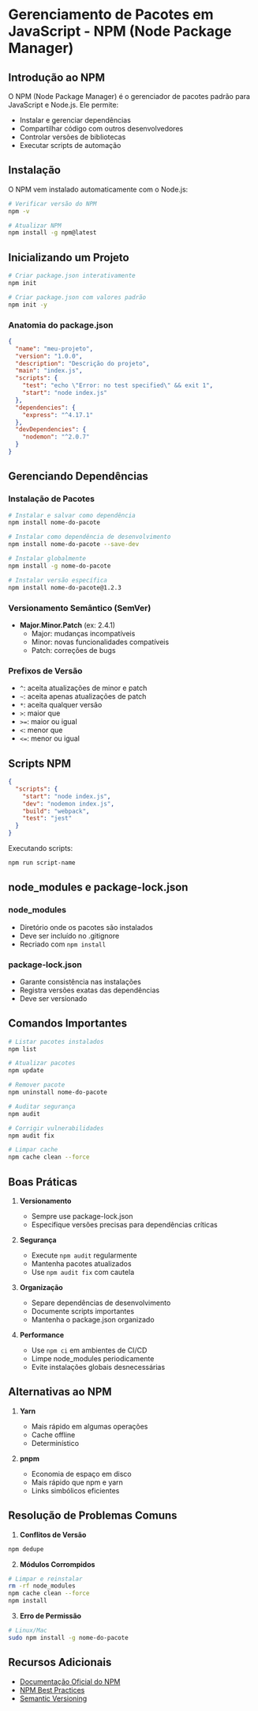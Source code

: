 # Gerenciamento de Pacotes em JavaScript - NPM (Node Package Manager)

## Introdução ao NPM

O NPM (Node Package Manager) é o gerenciador de pacotes padrão para JavaScript e Node.js. Ele permite:

- Instalar e gerenciar dependências
- Compartilhar código com outros desenvolvedores
- Controlar versões de bibliotecas
- Executar scripts de automação

## Instalação

O NPM vem instalado automaticamente com o Node.js:

```bash
# Verificar versão do NPM
npm -v

# Atualizar NPM
npm install -g npm@latest
```

## Inicializando um Projeto

```bash
# Criar package.json interativamente
npm init

# Criar package.json com valores padrão
npm init -y
```

### Anatomia do package.json

```json
{
  "name": "meu-projeto",
  "version": "1.0.0",
  "description": "Descrição do projeto",
  "main": "index.js",
  "scripts": {
    "test": "echo \"Error: no test specified\" && exit 1",
    "start": "node index.js"
  },
  "dependencies": {
    "express": "^4.17.1"
  },
  "devDependencies": {
    "nodemon": "^2.0.7"
  }
}
```

## Gerenciando Dependências

### Instalação de Pacotes

```bash
# Instalar e salvar como dependência
npm install nome-do-pacote

# Instalar como dependência de desenvolvimento
npm install nome-do-pacote --save-dev

# Instalar globalmente
npm install -g nome-do-pacote

# Instalar versão específica
npm install nome-do-pacote@1.2.3
```

### Versionamento Semântico (SemVer)

- **Major.Minor.Patch** (ex: 2.4.1)
  - Major: mudanças incompatíveis
  - Minor: novas funcionalidades compatíveis
  - Patch: correções de bugs

### Prefixos de Versão

- `^`: aceita atualizações de minor e patch
- `~`: aceita apenas atualizações de patch
- `*`: aceita qualquer versão
- `>`: maior que
- `>=`: maior ou igual
- `<`: menor que
- `<=`: menor ou igual

## Scripts NPM

```json
{
  "scripts": {
    "start": "node index.js",
    "dev": "nodemon index.js",
    "build": "webpack",
    "test": "jest"
  }
}
```

Executando scripts:
```bash
npm run script-name
```

## node_modules e package-lock.json

### node_modules
- Diretório onde os pacotes são instalados
- Deve ser incluído no .gitignore
- Recriado com `npm install`

### package-lock.json
- Garante consistência nas instalações
- Registra versões exatas das dependências
- Deve ser versionado

## Comandos Importantes

```bash
# Listar pacotes instalados
npm list

# Atualizar pacotes
npm update

# Remover pacote
npm uninstall nome-do-pacote

# Auditar segurança
npm audit

# Corrigir vulnerabilidades
npm audit fix

# Limpar cache
npm cache clean --force
```

## Boas Práticas

1. **Versionamento**
   - Sempre use package-lock.json
   - Especifique versões precisas para dependências críticas

2. **Segurança**
   - Execute `npm audit` regularmente
   - Mantenha pacotes atualizados
   - Use `npm audit fix` com cautela

3. **Organização**
   - Separe dependências de desenvolvimento
   - Documente scripts importantes
   - Mantenha o package.json organizado

4. **Performance**
   - Use `npm ci` em ambientes de CI/CD
   - Limpe node_modules periodicamente
   - Evite instalações globais desnecessárias

## Alternativas ao NPM

1. **Yarn**
   - Mais rápido em algumas operações
   - Cache offline
   - Determinístico

2. **pnpm**
   - Economia de espaço em disco
   - Mais rápido que npm e yarn
   - Links simbólicos eficientes

## Resolução de Problemas Comuns

1. **Conflitos de Versão**
```bash
npm dedupe
```

2. **Módulos Corrompidos**
```bash
# Limpar e reinstalar
rm -rf node_modules
npm cache clean --force
npm install
```

3. **Erro de Permissão**
```bash
# Linux/Mac
sudo npm install -g nome-do-pacote
```

## Recursos Adicionais

- [Documentação Oficial do NPM](https://docs.npmjs.com/)
- [NPM Best Practices](https://docs.npmjs.com/cli/v8/using-npm/developers)
- [Semantic Versioning](https://semver.org/)
